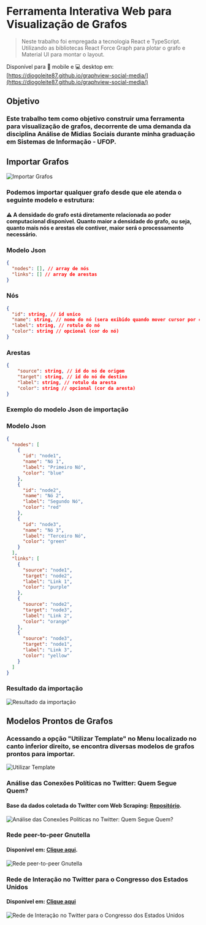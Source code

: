# Ferramenta Interativa Web para Visualização de Grafos

> Neste trabalho foi empregada a tecnologia React e TypeScript. Utilizando as bibliotecas React Force Graph para plotar o grafo e Material UI para montar o layout.

Disponível para 📱 mobile e 💻 desktop em: [https://diogoleite87.github.io/graphview-social-media/](https://diogoleite87.github.io/graphview-social-media/)

## Objetivo

### Este trabalho tem como objetivo construir uma ferramenta para visualização de grafos, decorrente de uma demanda da disciplina Análise de Midias Sociais durante minha graduação em Sistemas de Informação - UFOP.

## Importar Grafos

![Importar Grafos](public/input-json.png)

### Podemos importar qualquer grafo desde que ele atenda o seguinte modelo e estrutura:

#### ⚠️ A densidade do grafo está diretamente relacionada ao poder computacional disponível. Quanto maior a densidade do grafo, ou seja, quanto mais nós e arestas ele contiver, maior será o processamento necessário.

### Modelo Json

```json
{
  "nodes": [], // array de nós
  "links": [] // array de arestas
}
```

### Nós

```json
{
  "id": string, // id unico
  "name": string, // nome do nó (sera exibido quando mover cursor por cima do nó)
  "label": string, // rotulo do nó
  "color": string // opcional (cor do nó)
}
```

### Arestas

```json
{
    "source": string, // id do nó de origem
    "target": string, // id do nó de destino
    "label": string, // rotulo da aresta
    "color": string // opcional (cor da aresta)
}
```

### Exemplo do modelo Json de importação

### Modelo Json

```json
{
  "nodes": [
    {
      "id": "node1",
      "name": "Nó 1",
      "label": "Primeiro Nó",
      "color": "blue"
    },
    {
      "id": "node2",
      "name": "Nó 2",
      "label": "Segundo Nó",
      "color": "red"
    },
    {
      "id": "node3",
      "name": "Nó 3",
      "label": "Terceiro Nó",
      "color": "green"
    }
  ],
  "links": [
    {
      "source": "node1",
      "target": "node2",
      "label": "Link 1",
      "color": "purple"
    },
    {
      "source": "node2",
      "target": "node3",
      "label": "Link 2",
      "color": "orange"
    },
    {
      "source": "node3",
      "target": "node1",
      "label": "Link 3",
      "color": "yellow"
    }
  ]
}
```

### Resultado da importação

![Resultado da importação](public/icon-graph-2.png)

## Modelos Prontos de Grafos

### Acessando a opção "Utilizar Template" no Menu localizado no canto inferior direito, se encontra diversas modelos de grafos prontos para importar.

![Utilizar Template](public/utilizar-template.png)

### Análise das Conexões Políticas no Twitter: Quem Segue Quem?

#### Base da dados coletada do Twitter com Web Scraping: [Repositório](https://github.com/diogoleite87/crawler-twitter-graph).

![Análise das Conexões Políticas no Twitter: Quem Segue Quem?](public/template-1.png)

### Rede peer-to-peer Gnutella

#### Disponível em: [Clique aqui](http://snap.stanford.edu/data/p2p-Gnutella08.html).

![Rede peer-to-peer Gnutella](public/template-2.png)

### Rede de Interação no Twitter para o Congresso dos Estados Unidos

#### Disponível em: [Clique aqui](http://snap.stanford.edu/data/congress-twitter.html)

![Rede de Interação no Twitter para o Congresso dos Estados Unidos](public/template-3.png)
